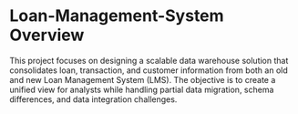 # Loan-Management-System Overview

This project focuses on designing a scalable data warehouse solution that consolidates loan, transaction, and customer information from both an old and new Loan Management System (LMS). The objective is to create a unified view for analysts while handling partial data migration, schema differences, and data integration challenges.
